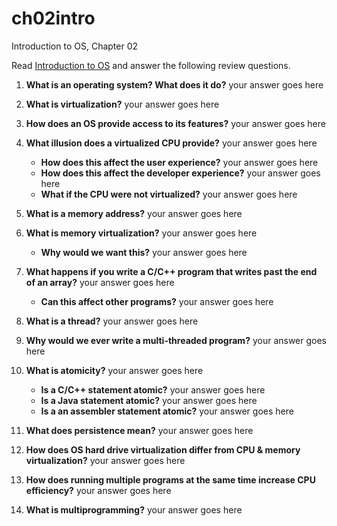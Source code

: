 # ch02intro
Introduction to OS, Chapter 02

Read [Introduction to OS](http://pages.cs.wisc.edu/~remzi/OSTEP/intro.pdf) and answer the following review questions.

1. **What is an operating system? What does it do?** your answer goes here 
2. **What is virtualization?** your answer goes here 
3. **How does an OS provide access to its features?** your answer goes here 
4. **What illusion does a virtualized CPU provide?** your answer goes here 
    - **How does this affect the user experience?** your answer goes here 
    - **How does this affect the developer experience?** your answer goes here 
    - **What if the CPU were not virtualized?** your answer goes here 
5. **What is a memory address?** your answer goes here
6. **What is memory virtualization?** your answer goes here
    - **Why would we want this?** your answer goes here 
8. **What happens if you write a C/C++ program that writes past the end of an array?**  your answer goes here
      - **Can this affect other programs?** your answer goes here 
9. **What is a thread?** your answer goes here
10. **Why would we ever write a multi-threaded program?** your answer goes here
11. **What is atomicity?** your answer goes here
    - **Is a C/C++ statement atomic?** your answer goes here 
    - **Is a Java statement atomic?** your answer goes here 
    - **Is a an assembler statement atomic?** your answer goes here 

13. **What does persistence mean?** your answer goes here

14. **How does OS hard drive virtualization differ from CPU & memory virtualization?** your answer goes here 
15. **How does running multiple programs at the same time increase CPU efficiency?** your answer goes here 
16. **What is multiprogramming?** your answer goes here 
